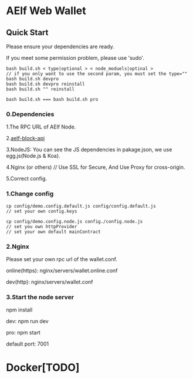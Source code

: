 # AElf Web Wallet

## Quick Start

Please ensure your dependencies are ready.

If you meet some permission problem, please use 'sudo'.

```shell
bash build.sh < type|optional > < node_moduels|optinal >
// if you only want to use the second param, you must set the type=""
bash build.sh devpro
bash build.sh devpro reinstall
bash build.sh "" reinstall

bash build.sh === bash build.sh pro
```

### 0.Dependencies

1.The RPC URL of AElf Node.

2.[aelf-block-api](https://github.com/AElfProject/aelf-block-api)

3.NodeJS: You can see the JS dependencies in pakage.json, we use egg.js(Node.js & Koa).

4.Nginx (or others) // Use SSL for Secure, And Use Proxy for cross-origin.

5.Correct config.

### 1.Change config

```shell
cp config/demo.config.default.js config/config.default.js 
// set your own config.keys

cp config/demo.config.node.js config./config.node.js
// set you own httpProvider
// set your own default mainContract
```

### 2.Nginx

Please set your own rpc url of the wallet.conf.

online(https): nginx/servers/wallet.online.conf

dev(http): nginx/servers/wallet.conf

### 3.Start the node server

npm install

dev: npm run dev

pro: npm start

default port: 7001

# Docker[TODO]